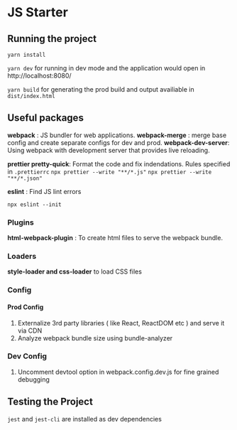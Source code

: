 # JS Starter

## Running the project

`yarn install`

`yarn dev` for running in dev mode and the application would open in http://localhost:8080/

`yarn build` for generating the prod build and output availiable in `dist/index.html`

## Useful packages

**webpack** : JS bundler for web applications.
**webpack-merge** : merge base config and create separate configs for dev and prod.
**webpack-dev-server**: Using webpack with development server that provides live reloading.

**prettier pretty-quick**: Format the code and fix indendations. Rules specified in `.prettierrc`
`npx prettier --write "**/*.js"`
`npx prettier --write "**/*.json"`

**eslint** : Find JS lint errors

`npx eslint --init`

### Plugins

**html-webpack-plugin** : To create html files to serve the webpack bundle.

### Loaders

**style-loader and css-loader** to load CSS files

### Config

#### Prod Config

1.  Externalize 3rd party libraries ( like React, ReactDOM etc ) and serve it via CDN
2.  Analyze webpack bundle size using bundle-analyzer

### Dev Config

1.  Uncomment devtool option in webpack.config.dev.js for fine grained debugging

## Testing the Project

`jest` and `jest-cli` are installed as dev dependencies